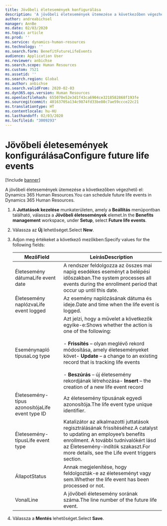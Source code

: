 ```yaml
---
title: Jövőbeli életesemények konfigurálása
description: 'A jövőbeli életesemények ütemezése a következőben végezhető el: Dynamics 365 Human Resources.'
author: andreabichsel
manager: AnnBe
ms.date: 02/03/2020
ms.topic: article
ms.prod: ''
ms.service: dynamics-human-resources
ms.technology: ''
ms.search.form: BenefitFutureLifeEvents
audience: Application User
ms.reviewer: anbichse
ms.search.scope: Human Resources
ms.custom: 7521
ms.assetid: ''
ms.search.region: Global
ms.author: anbichse
ms.search.validFrom: 2020-02-03
ms.dyn365.ops.version: Human Resources
ms.openlocfilehash: 655070e52e3d1f43ca6904ce3218582868f193fe
ms.sourcegitcommit: 40163705a134c9874fd33be80c7ae59ccce22c21
ms.translationtype: HT
ms.contentlocale: hu-HU
ms.lasthandoff: 02/03/2020
ms.locfileid: "3009293"
---
```

# <a name="configure-future-life-events"></a><span data-ttu-id="bd00c-103">Jövőbeli életesemények konfigurálása</span><span class="sxs-lookup"><span data-stu-id="bd00c-103">Configure future life events</span></span>

[!include [banner](includes/preview-feature.md)]

<span data-ttu-id="bd00c-104">A jövőbeli életesemények ütemezése a következőben végezhető el: Dynamics 365 Human Resources.</span><span class="sxs-lookup"><span data-stu-id="bd00c-104">You can schedule future life events in Dynamics 365 Human Resources.</span></span>

1. <span data-ttu-id="bd00c-105">A **Juttatások kezelése** munkaterületen, amely a **Beállítás** menüpontban található, válassza a **Jövőbeli életesemények** elemet.</span><span class="sxs-lookup"><span data-stu-id="bd00c-105">In the **Benefits management** workspace, under **Setup**, select **Future life events**.</span></span>

2. <span data-ttu-id="bd00c-106">Válassza az **Új** lehetőséget.</span><span class="sxs-lookup"><span data-stu-id="bd00c-106">Select **New**.</span></span>

3. <span data-ttu-id="bd00c-107">Adjon meg értékeket a következő mezőkben:</span><span class="sxs-lookup"><span data-stu-id="bd00c-107">Specify values for the following fields:</span></span>

   | <span data-ttu-id="bd00c-108">Mező</span><span class="sxs-lookup"><span data-stu-id="bd00c-108">Field</span></span> | <span data-ttu-id="bd00c-109">Leírás</span><span class="sxs-lookup"><span data-stu-id="bd00c-109">Description</span></span> |
   | --- | --- |
   | <span data-ttu-id="bd00c-110">Életesemény dátuma</span><span class="sxs-lookup"><span data-stu-id="bd00c-110">Life event date</span></span> | <span data-ttu-id="bd00c-111">A rendszer feldolgozza az összes mai napig esedékes eseményt a belépési időszakban.</span><span class="sxs-lookup"><span data-stu-id="bd00c-111">The system processes all events during the enrollment period that occur up until this date.</span></span> |
   | <span data-ttu-id="bd00c-112">Életesemény naplózva</span><span class="sxs-lookup"><span data-stu-id="bd00c-112">Life event logged</span></span> | <span data-ttu-id="bd00c-113">Az esemény naplózásának dátuma és ideje.</span><span class="sxs-lookup"><span data-stu-id="bd00c-113">Date and time when the life event is logged.</span></span> |
   | <span data-ttu-id="bd00c-114">Eseménynapló típusa</span><span class="sxs-lookup"><span data-stu-id="bd00c-114">Log type</span></span> | <span data-ttu-id="bd00c-115">Azt jelzi, hogy a művelet a következők egyike-e:</span><span class="sxs-lookup"><span data-stu-id="bd00c-115">Shows whether the action is one of the following:</span></span></br></br><span data-ttu-id="bd00c-116">- **Frissítés** – olyan meglévő rekord módosítása, amely életeseményeket követ</span><span class="sxs-lookup"><span data-stu-id="bd00c-116">- **Update** – a change to an existing record that is tracking life events</span></span></br></br><span data-ttu-id="bd00c-117">- **Beszúrás** – új életesemény rekordjának létrehozása</span><span class="sxs-lookup"><span data-stu-id="bd00c-117">- **Insert** – the creation of a new life event record</span></span> |
   | <span data-ttu-id="bd00c-118">Életesemény-típus azonosítója</span><span class="sxs-lookup"><span data-stu-id="bd00c-118">Life event type ID</span></span> | <span data-ttu-id="bd00c-119">Az életesemény típusának egyedi azonosítója.</span><span class="sxs-lookup"><span data-stu-id="bd00c-119">The life event type unique identifier.</span></span> |
   | <span data-ttu-id="bd00c-120">Életesemény-típus</span><span class="sxs-lookup"><span data-stu-id="bd00c-120">Life event type</span></span> | <span data-ttu-id="bd00c-121">Katalizátor az alkalmazotti juttatások regisztrálásának frissítéséhez.</span><span class="sxs-lookup"><span data-stu-id="bd00c-121">A catalyst to updating an employee’s benefits enrollment.</span></span> <span data-ttu-id="bd00c-122">A további tudnivalókért lásd az Életesemény-indítók szakaszt.</span><span class="sxs-lookup"><span data-stu-id="bd00c-122">For more details, see the Life event triggers section.</span></span> |
   | <span data-ttu-id="bd00c-123">Állapot</span><span class="sxs-lookup"><span data-stu-id="bd00c-123">Status</span></span> | <span data-ttu-id="bd00c-124">Annak megjelenítése, hogy feldolgozták-e az életeseményt vagy sem.</span><span class="sxs-lookup"><span data-stu-id="bd00c-124">Whether the life event has been processed or not.</span></span> |
   | <span data-ttu-id="bd00c-125">Vonal</span><span class="sxs-lookup"><span data-stu-id="bd00c-125">Line</span></span> | <span data-ttu-id="bd00c-126">A jövőbeli életesemény sorának száma.</span><span class="sxs-lookup"><span data-stu-id="bd00c-126">The line number of the future life event.</span></span> |

4. <span data-ttu-id="bd00c-127">Válassza a **Mentés** lehetőséget.</span><span class="sxs-lookup"><span data-stu-id="bd00c-127">Select **Save**.</span></span> 
